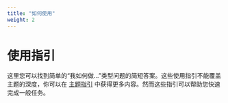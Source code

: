 ```yaml
---
title: "如何使用"
weight: 2
---
```


# 使用指引

这里您可以找到简单的“我如何做...”类型问题的简短答案。这些使用指引不能覆盖主题的深度，你可以在 [主题指引](../topics) 中获得更多内容。然而这些指引可以帮助您快速完成一般任务。
